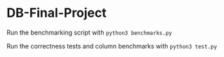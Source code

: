 # DB-Final-Project

Run the benchmarking script with 
`python3 benchmarks.py`

Run the correctness tests and column benchmarks with
`python3 test.py`